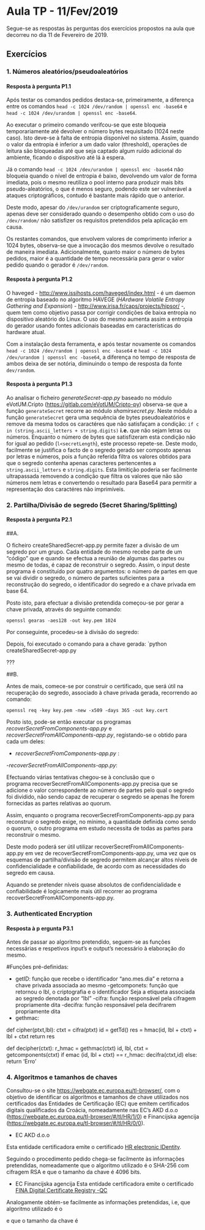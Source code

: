 # Aula TP - 11/Fev/2019

Segue-se as respostas às perguntas dos exercícios propostos na aula que decorreu no dia 11 de Fevereiro de 2019.

## Exercícios

### 1\. Números aleatórios/pseudoaleatórios


#### Resposta à pergunta P1.1

Após testar os comandos pedidos destaca-se, primeiramente, a diferença entre os comandos `head -c 1024 /dev/random | openssl enc -base64` e `head -c 1024 /dev/urandom | openssl enc -base64`. 


Ao executar o primeiro comando verifcou-se que este bloqueia temporariamente até devolver o número bytes requisitado (1024 neste caso). Isto deve-se à falta de entropia 
disponível no sistema. Assim, quando o valor da entropia é inferior a um dado valor (threshold), operações de leitura são bloqueadas até que seja captado algum ruído 
adicional do ambiente, ficando o dispositivo até lá à espera.

Já o comando `head -c 1024 /dev/urandom | openssl enc -base64` não bloqueia quando o nível de entropia é baixo, devolvendo um valor de forma imediata, pois o mesmo reutiliza o 
pool interno para produzir mais bits pseudo-aleatórios, o que é menos seguro, podendo este ser vulnerável a ataques criptográficos, contudo é bastante mais rápido que o 
anterior.

Deste modo, apesar do `/dev/urandom` ser criptograficamente seguro, apenas deve ser considerado quando o desempenho obtido com o uso do `/dev/random/` não satisfizer os 
requisitos pretendidos pela aplicação em causa.

Os restantes comandos, que envolvem valores de comprimento inferior a 1024 bytes, observa-se que a invocação dos mesmos devolve o resultado de maneira imediata. 
Adicionalmente, quanto maior o número de bytes pedidos, maior é a quantidade de tempo necessária para gerar o valor pedido quando o gerador é `/dev/random`.


#### Resposta à pergunta P1.2

O haveged - <http://www.issihosts.com/haveged/index.html> - é um daemon de entropia baseado no algoritmo HAVEGE (_HArdware Volatile Entropy Gathering and Expansion_) - 
<http://www.irisa.fr/caps/projects/hipsor/> -, quem tem como objetivo passa por corrigir condições de baixa entropia no dispositivo aleatório do Linux. O uso do mesmo aumenta 
assim a entropia do gerador usando fontes adicionais baseadas em características do hardware atual.

Com a instalação desta ferramenta, e após testar novamente os comandos `head -c 1024 /dev/random | openssl enc -base64` e `head -c 1024 /dev/urandom | openssl enc -base64`, 
a diferença no tempo de resposta de ambos deixa de ser notória, diminuindo o tempo de resposta da fonte `dev/random`.

#### Resposta à pergunta P1.3

Ao analisar o ficheiro *generateSecret-app.py* baseado no módulo eVotUM.Cripto (https://gitlab.com/eVotUM/Cripto-py) observa-se que a função `generateSecret` recorre ao módulo 
*shamirsecret.py*. Neste módulo a função `generateSecret` gera uma sequência de bytes pseudoaleatórios e remove da mesma todos os caractéres que não satisfaçam a condição:
`if c in (string.ascii_letters + string.digits)` **i.e.** que não sejam letras ou números. Enquanto o número de bytes que satisfizeram esta condição não for igual ao pedido
(`l<secretLength`), este processo repete-se. Deste modo, facilmente se justifica o facto de o segredo gerado ser composto apenas por letras e números, pois a função referida 
filtra os valores obtidos para que o segredo contenha apenas caracteres pertencentes a `string.ascii_letters` e `string.digits`.
Esta limitição poderia ser facilmente ultrapassada removendo a condição que filtra os valores que não são números nem letras e convertendo o resultado para Base64 para permitir
a representação dos caractéres não imprimíveis.

### 2\. Partilha/Divisão de segredo (Secret Sharing/Splitting)

#### Resposta à pergunta P2.1

##A.

O ficheiro createSharedSecret-app.py permite fazer a divisão de um segredo por um grupo. Cada entidade do mesmo recebe parte de um “código” que e quando se efectua a reunião de algumas das partes ou mesmo de todas, é capaz de reconstruir o segredo. Assim, o input deste programa é constituído por quatro argumentos: o número de partes em que se vai dividir o segredo, o número de partes suficientes para a reconstrução do segredo, o identificador do segredo e a chave privada em base 64.

Posto isto, para efectuar a divisão pretendida começou-se por gerar a chave privada, através do seguinte comando:

`openssl gearas -aes128 -out key.pem 1024`

Por conseguinte, procedeu-se à divisão do segredo:


Depois, foi executado o comando para a chave gerada: 
`python createSharedSecret-app.py  

???



##B.

Antes de mais, comece-se por construir o certificado, que será útil na recuperação do segredo, associado à chave privada gerada, recorrendo ao comando:


`openssl req -key key.pem -new -x509 -days 365 -out key.cert`

Posto isto, pode-se então executar os programas *recoverSecretFromComponents-app.py* e *recoverSecretFromAllComponents-app.py*, registando-se o obtido para cada um deles:

- *recoverSecretFromComponents-app.py* :




-*recoverSecretFromAllComponents-app.py*:



Efectuando várias tentativas chegou-se à conclusão que o programa recoverSecretFromAllComponents-app.py precisa que se adicione o valor correspondente ao número de partes pelo qual o segredo foi dividido, não sendo capaz de recuperar o segredo se apenas lhe forem fornecidas as partes relativas ao quorum.


Assim, enquanto o programa recoverSecretFromComponents-app.py para reconstruir o segredo exige, no mínimo, a quantidade definida como sendo o quorum, o outro programa em estudo necessita de todas as partes para reconstruir o mesmo.

Deste modo poderá ser útil utilizar recoverSecretFromAllComponents-app.py em vez de recoverSecretFromComponents-app.py, uma vez que os esquemas de partilha/divisão de segredo permitem alcançar altos níveis de confidencialidade e confiabilidade, de acordo com as necessidades do segredo em causa.

Aquando se pretender níveis quase absolutos de confidencialidade e confiabilidade é logicamente mais útil recorrer ao programa recoverSecretFromAllComponents-app.py.



### 3\. Authenticated Encryption



#### Resposta à p ergunta P3.1

Antes de passar ao algoritmo pretendido, seguem-se as funções necessárias e respetivos input’s e output’s necessário à elaboração do mesmo.

#Funções pré-definidas:

- getID: função que recebe o identificador “ano.mes.dia” e retorna a chave privada associada ao mesmo
-getcomponets: função que retornou o lbl, o criptografia e o identificador
Seja a etiqueta associada ao segredo denotada por “lbl”
-cifra: função responsável pela cifragem propriamente dita
-decifra: função responsável pela decifrarem propriamente dita
- gethmac:


def cipher(ptxt,lbl):
	ctxt = cifra(ptxt)
	id = getTd()
	res = hmac(id, lbl + ctxt) + lbl + ctxt
	return res



def decipher(ctxt):
r_hmac = gethmac(ctxt)
id, lbl, ctxt = getcomponents(ctxt)
	if emac (id, lbl + ctxt) == r_hmac:
		decifra(ctxt,id)
	else:
		return ‘Erro’
















### 4\. Algoritmos e tamanhos de chaves

Consultou-se o site https://webgate.ec.europa.eu/tl-browser/, com o objetivo de identificar os algoritmos e tamanhos de chave utilizados nos certificados das Entidades de Certificação (EC) que emitem certificados digitais qualificados da Croácia, nomeadamente nas EC’s AKD d.o.o (https://webgate.ec.europa.eu/tl-browser/#/tl/HR/1/0) e Financijska agencija (https://webgate.ec.europa.eu/tl-browser/#/tl/HR/0/0).

- EC AKD d.o.o

Esta entidade certificadora emite o certificado [HR electronic IDentity](https://webgate.ec.europa.eu/tl-browser/#/tl/HR/1/0).

Seguindo o procedimento pedido chega-se facilmente às informações pretendidas, nomeadamente que o algoritmo utilizado é o SHA-256 com cifragem RSA e que o tamanho da chave é 4096 bits.

- EC Financijska agencija 
Esta entidade certificadora emite o certificado [FINA Digital Certificate Registry -QC](https://webgate.ec.europa.eu/tl-browser/#/tl/HR/0/0)

Analogamente obtém-se facilmente as informações pretendidas, i.e, que  algoritmo utilizado é o 



 e que o tamanho da chave é 








